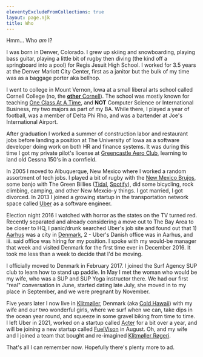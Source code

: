 ```yaml
---
eleventyExcludeFromCollections: true
layout: page.njk
title: Who
---
```


Hmm... Who *am* I?

I was born in Denver, Colorado. I grew up skiing and snowboarding, playing bass guitar, playing a little bit of rugby then diving (the kind off a springboard into a pool) for Regis Jesuit High School. I worked for 3.5 years at the Denver Mariott City Center, first as a janitor but the bulk of my time was as a baggage porter aka bellhop.

I went to college in Mount Vernon, Iowa at a small liberal arts school called Cornell College (no, the [**other** Cornell](https://www.cornellcollege.edu/about-cornell/where-we-are/not-in-ithaca.shtml)). The school was mostly known for teaching [One Class At A Time](https://www.cornellcollege.edu/one-course-at-a-time/), and **NOT** Computer Science or International Business, my two majors as part of my BA. While there, I played a year of football, was a member of Delta Phi Rho, and was a bartender at Joe's International Airport.

After graduation I worked a summer of construction labor and restaurant jobs before landing a position at The University of Iowa as a software developer doing work on both HR and finance systems. It was during this time I got my private pilot's license at [Greencastle Aero Club](https://www.greencastleaeroclub.com), learning to land old Cessna 150's in a cornfield.

In 2005 I moved to Albuquerque, New Mexico where I worked a random assortment of tech jobs. I played a bit of rugby with the [New Mexico Brujos](https://www.brujosrugby.com/), some banjo with The Green Billies ([Tidal](https://tidal.com/browse/artist/8754536), [Spotify](https://open.spotify.com/artist/7Fndp8ukMxp7lR429EIk6e)), did some bicycling, rock climbing, camping, and other New Mexcio-y things. I got married, I got divorced. In 2013 I joined a growing startup in the transportation network space called [Uber](https://www.uber.com/) as a software engineer.

Election night 2016 I watched with horror as the states on the TV turned red. Recently separated and already considering a move out to The Bay Area to be closer to HQ, I panic/drunk searched Uber's job site and found out that 1) [Aarhus](https://en.wikipedia.org/wiki/Aarhus) was a city in [Denmark](https://en.wikipedia.org/wiki/Denmark), 2 - Uber's Danish office was in Aarhus, and iii. said office was hiring for my position. I spoke with my would-be manager that week and visited Denmark for the first time ever in December 2016. It took me less than a week to decide that I'd be moving.

I officially moved to Denmark in February 2017. I joined the Surf Agency SUP club to learn how to stand up paddle. In May I met the woman who would be my wife, who was a SUP and SUP Yoga instructor there. We had our first "real" conversation in June, started dating late July, she moved in to my place in September, and we were pregnant by November.

Five years later I now live in [Klitmøller](https://en.wikipedia.org/wiki/Klitm%C3%B8ller), Denmark (aka [Cold Hawaii](https://www.visit-nordvestkysten.com/northwest-coast/inspiration/cold-hawaii)) with my wife and our two wonderful girls, where we surf when we can, take dips in the ocean year round, and squeeze in some gravel biking from time to time. I left Uber in 2021, worked on a startup called [Acter](https://www.acter.global) for a bit over a year, and will be joining a new startup called [FuelVison](https://www.fuelvision.io) in August. Oh, and my wife and I joined a team that bought and re-imagined [Klitmøller Røgeri](https://klitmollerrogeri.dk).

That's all I can remember now. Hopefully there's plenty more to ad.